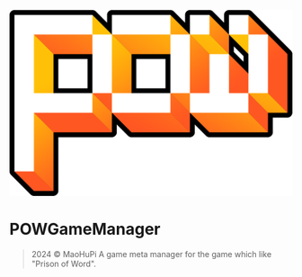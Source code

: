 ![threadSBT-banner](image/logo_withoutBackground.png)

# POWGameManager

> 2024 &copy; MaoHuPi
> A game meta manager for the game which like "Prison of Word".
